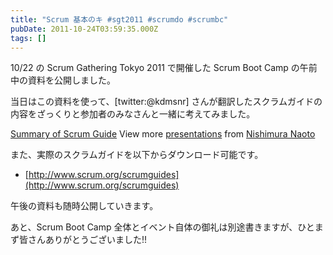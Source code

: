 ```yaml
---
title: "Scrum 基本のキ #sgt2011 #scrumdo #scrumbc"
pubDate: 2011-10-24T03:59:35.000Z
tags: []
---
```


10/22 の Scrum Gathering Tokyo 2011 で開催した Scrum Boot Camp の午前中の資料を公開しました。

当日はこの資料を使って、[twitter:@kdmsnr] さんが翻訳したスクラムガイドの内容をざっくりと参加者のみなさんと一緒に考えてみました。

 [Summary of Scrum Guide](http://www.slideshare.net/nawoto/summary-of-scrum-guide)   View more [presentations](http://www.slideshare.net/) from [Nishimura Naoto](http://www.slideshare.net/nawoto)  

また、実際のスクラムガイドを以下からダウンロード可能です。

- [http://www.scrum.org/scrumguides](http://www.scrum.org/scrumguides)

午後の資料も随時公開していきます。

あと、Scrum Boot Camp 全体とイベント自体の御礼は別途書きますが、ひとまず皆さんありがとうございました!!